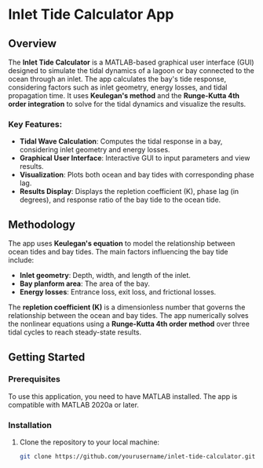 # Inlet Tide Calculator App

## Overview
The **Inlet Tide Calculator** is a MATLAB-based graphical user interface (GUI) designed to simulate the tidal dynamics of a lagoon or bay connected to the ocean through an inlet. The app calculates the bay's tide response, considering factors such as inlet geometry, energy losses, and tidal propagation time. It uses **Keulegan's method** and the **Runge-Kutta 4th order integration** to solve for the tidal dynamics and visualize the results.

### Key Features:
- **Tidal Wave Calculation**: Computes the tidal response in a bay, considering inlet geometry and energy losses.
- **Graphical User Interface**: Interactive GUI to input parameters and view results.
- **Visualization**: Plots both ocean and bay tides with corresponding phase lag.
- **Results Display**: Displays the repletion coefficient (K), phase lag (in degrees), and response ratio of the bay tide to the ocean tide.

## Methodology
The app uses **Keulegan's equation** to model the relationship between ocean tides and bay tides. The main factors influencing the bay tide include:
- **Inlet geometry**: Depth, width, and length of the inlet.
- **Bay planform area**: The area of the bay.
- **Energy losses**: Entrance loss, exit loss, and frictional losses.

The **repletion coefficient (K)** is a dimensionless number that governs the relationship between the ocean and bay tides. The app numerically solves the nonlinear equations using a **Runge-Kutta 4th order method** over three tidal cycles to reach steady-state results.

## Getting Started

### Prerequisites
To use this application, you need to have MATLAB installed. The app is compatible with MATLAB 2020a or later.

### Installation
1. Clone the repository to your local machine:
   ```bash
   git clone https://github.com/yourusername/inlet-tide-calculator.git
